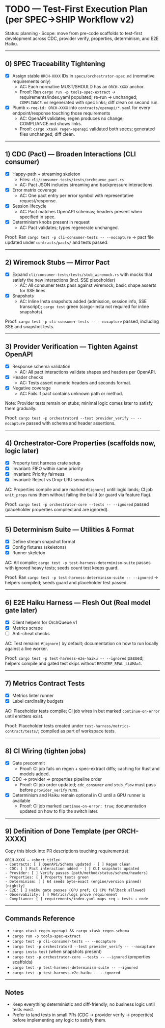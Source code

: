 # TODO — Test-First Execution Plan (per SPEC→SHIP Workflow v2)

Status: planning · Scope: move from pre-code scaffolds to test-first development across CDC, provider verify, properties, determinism, and E2E Haiku.

---

## 0) SPEC Traceability Tightening

- [x] Assign stable `ORCH-XXXX` IDs in `specs/orchestrator-spec.md` (normative requirements only)
  - AC: Each normative MUST/SHOULD has an `ORCH-XXXX` anchor.
  - Proof: Ran `cargo run -p tools-spec-extract` → requirements/index.yaml populated; re-run → unchanged; `COMPLIANCE.md` regenerated with spec links; diff clean on second run.
- [x] Plumb `x-req-id: ORCH-XXXX` into `contracts/openapi/*.yaml` for every endpoint/response touching those requirements
  - AC: OpenAPI validates; regen produces no change; COMPLIANCE.md shows links.
  - Proof: `cargo xtask regen-openapi` validated both specs; generated files unchanged; diff clean.

---

## 1) CDC (Pact) — Broaden Interactions (CLI consumer)

- [x] Happy-path + streaming skeleton
  - Files: `cli/consumer-tests/tests/orchqueue_pact.rs`
  - AC: Pact JSON includes streaming and backpressure interactions.
- [x] Error matrix coverage
  - AC: One pact entry per error symbol with representative request/response.
- [x] Session lifecycle
  - AC: Pact matches OpenAPI schemas; headers present when specified in spec.
- [x] Determinism knobs present in request
  - AC: Pact validates; types regenerate unchanged.

Proof: Ran `cargo test -p cli-consumer-tests -- --nocapture` → pact file updated under `contracts/pacts/` and tests passed.

---

## 2) Wiremock Stubs — Mirror Pact

- [x] Expand `cli/consumer-tests/tests/stub_wiremock.rs` with mocks that satisfy the new interactions (incl. SSE placeholder)
  - AC: All consumer tests pass against wiremock; basic shape asserts for SSE lines.
- [x] Snapshots
  - AC: Inline Insta snapshots added (admission, session info, SSE transcript); `cargo test` green (cargo-insta not required for inline snapshots).

Proof: `cargo test -p cli-consumer-tests -- --nocapture` passed, including SSE and snapshot tests.

---

## 3) Provider Verification — Tighten Against OpenAPI

- [x] Response schema validation
  - AC: All pact interactions validate shapes and headers per OpenAPI.
- [x] Header checks
  - AC: Tests assert numeric headers and seconds format.
- [x] Negative coverage
  - AC: Fails if pact contains unknown path or method.

Note: Provider tests remain on stubs; minimal logic comes later to satisfy them gradually.

Proof: `cargo test -p orchestratord --test provider_verify -- --nocapture` passed with schema and header assertions.

---

## 4) Orchestrator-Core Properties (scaffolds now, logic later)

- [x] Property test harness crate setup
- [x] Invariant: FIFO within same priority
- [x] Invariant: Priority fairness
- [x] Invariant: Reject vs Drop-LRU semantics

AC: Properties compile and are marked `#[ignore]` until logic lands; CI job `unit_props` runs them without failing the build (or guard via feature flag).

Proof: `cargo test -p orchestrator-core --tests -- --ignored` passed (placeholder properties compiled and are ignored).

---

## 5) Determinism Suite — Utilities & Format

- [x] Define stream snapshot format
- [x] Config fixtures (skeletons)
- [x] Runner skeleton

AC: All compile; `cargo test -p test-harness-determinism-suite` passes with ignored heavy tests; seeds count test keeps guard.

Proof: Ran `cargo test -p test-harness-determinism-suite -- --ignored` → helpers compiled; seeds guard and placeholder test passed.

---

## 6) E2E Haiku Harness — Flesh Out (Real model gate later)

- [x] Client helpers for OrchQueue v1
- [x] Metrics scrape
- [ ] Anti-cheat checks

AC: Test remains `#[ignore]` by default; documentation on how to run locally against a live worker.

Proof: `cargo test -p test-harness-e2e-haiku -- --ignored` passed; helpers compile and gated test skips without `REQUIRE_REAL_LLAMA=1`.

---

## 7) Metrics Contract Tests

- [x] Metrics linter runner
- [x] Label cardinality budgets

AC: Placeholder tests compile; CI job wires in but marked `continue-on-error` until emitters exist.

Proof: Placeholder tests created under `test-harness/metrics-contract/tests/`; compiled as part of workspace tests.

---

## 8) CI Wiring (tighten jobs)

- [x] Gate precommit
  - Proof: CI job fails on regen + spec-extract diffs; caching for Rust and models added.
- [x] CDC → provider → properties pipeline order
  - Proof: CI job order updated; `cdc_consumer` and `stub_flow` must pass before `provider_verify` runs.
- [x] Determinism and Haiku remain optional in CI until a GPU runner is available
  - Proof: CI job marked `continue-on-error: true`; documentation updated on how to flip the switch later.

---

## 9) Definition of Done Template (per ORCH-XXXX)

Copy this block into PR descriptions touching requirement(s):

```
ORCH-XXXX — <short title>
- Contracts: [ ] OpenAPI/Schema updated · [ ] Regen clean
- CDC: [ ] Pact interaction added · [ ] CLI snapshots updated
- Provider: [ ] Verify passes (path/method/status/schema/headers)
- Properties: [ ] Property tests green
- Determinism: [ ] 64 seeds byte-exact (engine/version pinned) [nightly]
- E2E: [ ] Haiku gate passes (GPU pref; CI CPU fallback allowed)
- Observability: [ ] Metrics/logs prove requirement
- Compliance: [ ] requirements/index.yaml maps req → tests → code
```

---

## Commands Reference

- `cargo xtask regen-openapi && cargo xtask regen-schema`
- `cargo run -p tools-spec-extract`
- `cargo test -p cli-consumer-tests -- --nocapture`
- `cargo test -p orchestratord --test provider_verify -- --nocapture`
- `cargo insta test` (when snapshots present)
- `cargo test -p orchestrator-core --tests -- --ignored` (properties scaffolds)
- `cargo test -p test-harness-determinism-suite -- --ignored`
- `cargo test -p test-harness-e2e-haiku -- --ignored`

---

## Notes

- Keep everything deterministic and diff-friendly; no business logic until tests exist.
- Prefer to land tests in small PRs (CDC → provider verify → properties) before implementing any logic to satisfy them.
